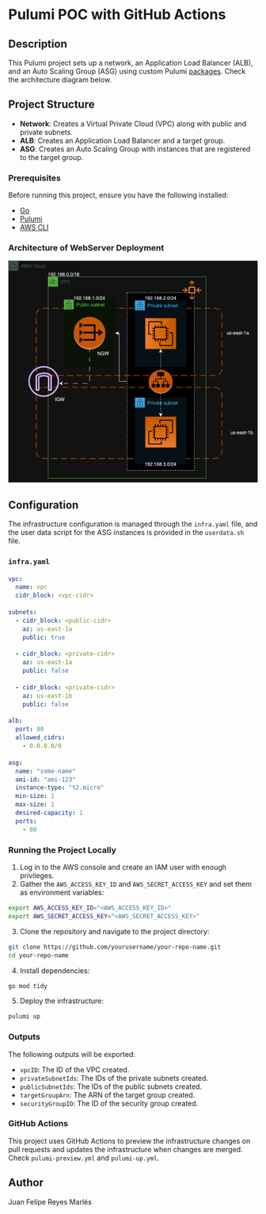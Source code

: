 # Pulumi POC with GitHub Actions

## Description

This Pulumi project sets up a network, an Application Load Balancer (ALB), and an Auto Scaling Group (ASG) using custom Pulumi [packages](https://github.com/jfr992/pulumi-packages). Check the architecture diagram below.

## Project Structure

- **Network**: Creates a Virtual Private Cloud (VPC) along with public and private subnets.
- **ALB**: Creates an Application Load Balancer and a target group.
- **ASG**: Creates an Auto Scaling Group with instances that are registered to the target group.

### Prerequisites

Before running this project, ensure you have the following installed:

- [Go](https://golang.org/doc/install)
- [Pulumi](https://www.pulumi.com/docs/get-started/install/)
- [AWS CLI](https://aws.amazon.com/cli/)

### Architecture of WebServer Deployment

![diagram](POC.drawio.png "diagram")

## Configuration

The infrastructure configuration is managed through the `infra.yaml` file, and the user data script for the ASG instances is provided in the `userdata.sh` file.

### `infra.yaml`

```yaml
vpc:
  name: vpc
  cidr_block: <vpc-cidr>

subnets:
  - cidr_block: <public-cidr>
    az: us-east-1a
    public: true

  - cidr_block: <private-cidr>
    az: us-east-1a
    public: false

  - cidr_block: <private-cidr>
    az: us-east-1b
    public: false

alb:
  port: 80
  allowed_cidrs:
    - 0.0.0.0/0

asg:
  name: "some-name"
  ami-id: "ami-123"
  instance-type: "t2.micro"
  min-size: 1
  max-size: 1
  desired-capacity: 1
  ports:
    - 80
```

### Running the Project Locally

1. Log in to the AWS console and create an IAM user with enough privileges.
2. Gather the `AWS_ACCESS_KEY_ID` and `AWS_SECRET_ACCESS_KEY` and set them as environment variables:

```sh
export AWS_ACCESS_KEY_ID="<AWS_ACCESS_KEY_ID>"
export AWS_SECRET_ACCESS_KEY="<AWS_SECRET_ACCESS_KEY>"
```

3. Clone the repository and navigate to the project directory:

```sh
git clone https://github.com/yourusername/your-repo-name.git
cd your-repo-name
```

4. Install dependencies:

```sh
go mod tidy
```

5. Deploy the infrastructure:

```sh
pulumi up
```

### Outputs

The following outputs will be exported:

- `vpcID`: The ID of the VPC created.
- `privateSubnetIds`: The IDs of the private subnets created.
- `publicSubnetIds`: The IDs of the public subnets created.
- `targetGroupArn`: The ARN of the target group created.
- `securityGroupID`: The ID of the security group created.

### GitHub Actions

This project uses GitHub Actions to preview the infrastructure changes on pull requests and updates the infrastructure when changes are merged. Check `pulumi-preview.yml` and `pulumi-up.yml`.

## Author

Juan Felipe Reyes Marlés